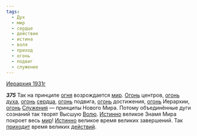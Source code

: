 ```yaml
---
tags:
  - Дух
  - мир
  - сердце
  - действие
  - истина
  - воля
  - приход
  - огонь
  - подвиг
  - служение
---
```


[Иерархия 1931г](/agni/1931)

___375___
Так на принципе [огня](/tag/#[огонь](/tag/#огонь)) возрождается [мир](/tag/#мир). [Огонь](/tag/#[огонь](/tag/#огонь)) центров, [огонь](/tag/#огонь) [духа](/tag/#Дух), [огонь](/tag/#огонь) [сердца](/tag/#сердце), [огонь](/tag/#огонь) подвига, [огонь](/tag/#огонь) достижения, [огонь](/tag/#огонь) Иерархии, [огонь](/tag/#огонь) [Служения](/tag/#служение) — принципы Нового Мира. Потому объединённые дуги сознаний так творят Высшую [Волю](/tag/#воля). [Истинно](/tag/#истина) великое Знамя Мира покроет весь [мир](/tag/#мир)! [Истинно](/tag/#истина) великое время великих завершений. Так [приходит](/tag/#приход) время великих [действий](/tag/#действие).   

